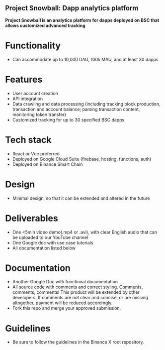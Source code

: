 ## Project Snowball: Dapp analytics platform
**Project Snowball is an analytics platform for dapps deployed on BSC that allows customized advanced tracking**

# Functionality
- Can accommodate up to 10,000 DAU, 100k MAU, and at least 30 dapps

# Features
- User account creation
- API integration
- Data crawling and data processing (including tracking block production, transaction and account balance; parsing transaction content, monitoring token transfer)
- Customized tracking for up to 30 specified BSC dapps

# Tech stack
- React or Vue preferred
- Deployed on Google Cloud Suite (firebase, hosting, functions, auth)
- Deployed on Binance Smart Chain

# Design
- Minimal design, so that it can be extended and altered in the future

# Deliverables
- One <5min video demo(.mp4 or .avi), with clear English audio that can be uploaded to our YouTube channel
- One Google doc with use case tutorials
- All documentation listed below

# Documentation
- Another Google Doc with functional documentation
- All source code with comments and correct styling. Comments, comments, comments! This product will be extended by other developers. If comments are not clear and concise, or are missing altogether, payment will be reduced accordingly.
- Fork this repo and merge your approved submission.

# Guidelines
- Be sure to follow the guidelines in the Binance X root repository.